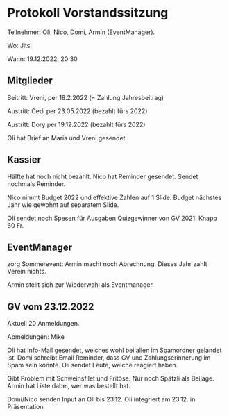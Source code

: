 # Protokoll Vorstandssitzung

Teilnehmer: Oli, Nico, Domi, Armin (EventManager).

Wo: Jitsi

Wann: 19.12.2022, 20:30

## Mitglieder

Beitritt: Vreni, per 18.2.2022 (= Zahlung Jahresbeitrag)

Austritt: Cedi per 23.05.2022 (bezahlt fürs 2022)

Austritt: Dory per 19.12.2022 (bezahlt fürs 2022)

Oli hat Brief an Maria und Vreni gesendet.

## Kassier

Hälfte hat noch nicht bezahlt. Nico hat Reminder gesendet. Sendet nochmals Reminder.

Nico nimmt Budget 2022 und effektive Zahlen auf 1 Slide. Budget nächstes Jahr wie gewohnt auf separatem Slide.

Oli sendet noch Spesen für Ausgaben Quizgewinner von GV 2021. Knapp 60 Fr.

## EventManager

zorg Sommerevent: Armin macht noch Abrechnung. Dieses Jahr zahlt Verein nichts.

Armin stellt sich zur Wiederwahl als Eventmanager.

## GV vom 23.12.2022

Aktuell 20 Anmeldungen.

Abmeldungen: Mike

Oli hat Info-Mail gesendet, welches wohl bei allen im Spamordner gelandet ist. Domi schreibt Email Reminder, dass GV und Zahlungserinnerung im Spam sein könnte. Oli sendet Leute, welche reagiert haben.

Gibt Problem mit Schweinsfilet und Fritöse. Nur noch Spätzli als Beilage. Armin hat Liste dabei, wer was bestellt hat.

Domi/Nico senden Input an Oli bis 23.12. Oli integriert am 23.12. in Präsentation.
